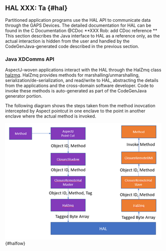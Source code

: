 ## HAL **XXX: Ta** {#hal}

Partitioned application programs use the HAL API to communicate data through the GAPS Devices.
The detailed documentation for HAL can be found in the C Documentation @CDoc **XXX Rob: add CDoc reference **
This section describes the Java interface to HAL as a reference only, as the actual interaction is hidden from the user and handled by the CodeGenJava-generated code described in the previous section.

### Java XDComms API

AspectJ-woven applications interact with the HAL through the HalZmq class [halzmq](#halzmq). HalZmq provides methods for marshalling/unmarshalling, serialization/de-serialization, and read/write to HAL, abstracting the details from the applications and the cross-domain software developer. 
Code to invoke these methods is auto-generated as part of the CodeGenJava generator portion.

The following diagram shows the steps taken from the method inovcation intercepted by Aspect pointcut in one enclave to the point in another enclave where the actual method is invoked.

![CLOSURE architecture](docs/Java/images/halflow.png){#halfow}